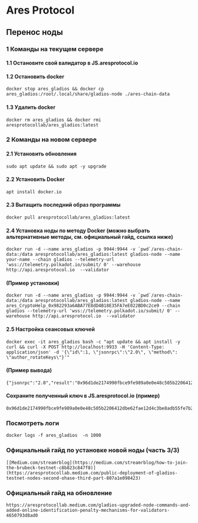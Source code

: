 # Ares Protocol
## Перенос ноды 


### 1 Команды на текущем сервере

#### 1.1 Остановите свой валидатор в JS.aresprotocol.io

#### 1.2 Остановить docker
```
docker stop ares_gladios && docker cp ares_gladios:/root/.local/share/gladios-node ./ares-chain-data
```

#### 1.3 Удалить docker
```
docker rm ares_gladios && docker rmi aresprotocollab/ares_gladios:latest
```


### 2 Команды на новом сервере

#### 2.1 Установить обновления
```
sudo apt update && sudo apt -y upgrade
```

#### 2.2 Установить Docker
```
apt install docker.io
```

#### 2.3 Вытащить последний образ программы
```
docker pull aresprotocollab/ares_gladios:latest
```

#### 2.4 Установка ноды по методу Docker (можно выбрать альтернативные методы, см. официальный гайд, ссылка ниже)
```
docker run -d --name ares_gladios -p 9944:9944 -v `pwd`/ares-chain-data:/data aresprotocollab/ares_gladios:latest gladios-node --name your-name --chain gladios --telemetry-url 'wss://telemetry.polkadot.io/submit/ 0' --warehouse http://api.aresprotocol.io  --validator
```

#### (Пример установки)
```
docker run -d --name ares_gladios -p 9944:9944 -v `pwd`/ares-chain-data:/data aresprotocollab/ares_gladios:latest gladios-node --name ares_СryptoHelp_0x982293a6ABA77E8dD4B18E35FA7eE022BD0c2ce9 --chain gladios --telemetry-url 'wss://telemetry.polkadot.io/submit/ 0' --warehouse http://api.aresprotocol.io  --validator
```

#### 2.5 Настройка сеансовых ключей
```
docker exec -it ares_gladios bash -c "apt update && apt install -y curl && curl -X POST http://localhost:9933 -H 'Content-Type: application/json' -d '{\"id\":1, \"jsonrpc\":\"2.0\", \"method\": \"author_rotateKeys\"}'"
```

#### (Пример вывода)
```
{"jsonrpc":"2.0","result":"0x96d1de2174990fbce9fe989a0e0e48c505b2206412dbe62fae12d4c3be8adb55fe7b2a6b0c65ea6037c805d421b80e4717643f7c2b6c5bdd6d6098dc0d53512f743edda90453481b4d3d603d2a9a68097233c83bcc7a3b10c862f30151c7da12","id":1}
```

#### Сохраните полученный ключ в JS.aresprotocol.io (пример)
```
0x96d1de2174990fbce9fe989a0e0e48c505b2206412dbe62fae12d4c3be8adb55fe7b2a6b0c65ea6037c805d421b80e4717643f7c2b6c5bdd6d6098dc0d53512f743edda90453481b4d3d603d2a9a68097233c83bcc7a3b10c862f30151c7da12
```

### Посмотреть логи
```
docker logs -f ares_gladios  -n 1000
```

### Официальный гайд по установке новой ноды (часть 3/3)
```
[[Medium.com/streamrblog](https://medium.com/streamrblog/how-to-join-the-brubeck-testnet-c8b823c847f8)](https://aresprotocollab.medium.com/public-deployment-of-gladios-testnet-nodes-second-ohase-third-part-807a1e098423)
```

### Официальный гайд на обновление
```
https://aresprotocollab.medium.com/gladios-upgraded-node-commands-and-added-online-identification-penalty-mechanisms-for-validators-4650793d8ad0
```

